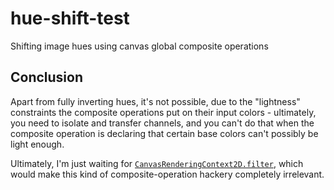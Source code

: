 # hue-shift-test

Shifting image hues using canvas global composite operations

## Conclusion

Apart from fully inverting hues, it's not possible, due to the "lightness" constraints the composite operations put on their input colors - ultimately, you need to isolate and transfer channels, and you can't do that when the composite operation is declaring that certain base colors can't possibly be light enough.

Ultimately, I'm just waiting for [`CanvasRenderingContext2D.filter`](https://developer.mozilla.org/en-US/docs/Web/API/CanvasRenderingContext2D/filter), which would make this kind of composite-operation hackery completely irrelevant.
